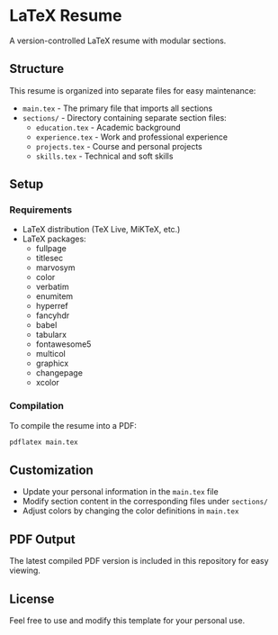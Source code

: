 # LaTeX Resume

A version-controlled LaTeX resume with modular sections.

## Structure

This resume is organized into separate files for easy maintenance:

- `main.tex` - The primary file that imports all sections
- `sections/` - Directory containing separate section files:
  - `education.tex` - Academic background
  - `experience.tex` - Work and professional experience
  - `projects.tex` - Course and personal projects
  - `skills.tex` - Technical and soft skills

## Setup

### Requirements

- LaTeX distribution (TeX Live, MiKTeX, etc.)
- LaTeX packages:
  - fullpage
  - titlesec
  - marvosym
  - color
  - verbatim
  - enumitem
  - hyperref
  - fancyhdr
  - babel
  - tabularx
  - fontawesome5
  - multicol
  - graphicx
  - changepage
  - xcolor

### Compilation

To compile the resume into a PDF:

```bash
pdflatex main.tex
```

## Customization

- Update your personal information in the `main.tex` file
- Modify section content in the corresponding files under `sections/`
- Adjust colors by changing the color definitions in `main.tex`

## PDF Output

The latest compiled PDF version is included in this repository for easy viewing.

## License

Feel free to use and modify this template for your personal use.
